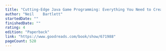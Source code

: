 ```yaml
---
title: "Cutting-Edge Java Game Programming: Everything You Need to Create Interactive Internet Games with Java"
author: "Neil    Bartlett"
startedDate: ""
finishedDate: ""
rating: 4
edition: "Paperback"
link: "https://www.goodreads.com/book/show/671988"
pageCount: 528
---
```



